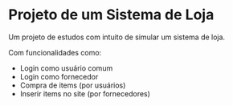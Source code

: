 # Projeto de um Sistema de Loja

Um projeto de estudos com intuito de simular um sistema de loja.

Com funcionalidades como:

<ul> 
    <li>Login como usuário comum</li>
    <li>Login como fornecedor</li>
    <li>Compra de items (por usuários)</li> 
    <li>Inserir items no site (por fornecedores)</li> 
</ul>